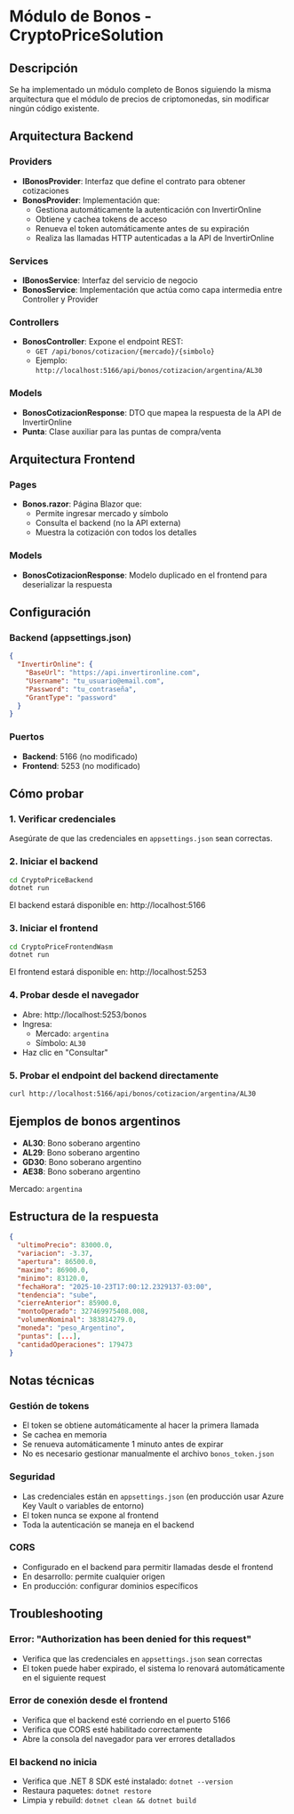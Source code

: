 # Módulo de Bonos - CryptoPriceSolution

## Descripción

Se ha implementado un módulo completo de Bonos siguiendo la misma arquitectura que el módulo de precios de criptomonedas, sin modificar ningún código existente.

## Arquitectura Backend

### Providers
- **IBonosProvider**: Interfaz que define el contrato para obtener cotizaciones
- **BonosProvider**: Implementación que:
  - Gestiona automáticamente la autenticación con InvertirOnline
  - Obtiene y cachea tokens de acceso
  - Renueva el token automáticamente antes de su expiración
  - Realiza las llamadas HTTP autenticadas a la API de InvertirOnline

### Services
- **IBonosService**: Interfaz del servicio de negocio
- **BonosService**: Implementación que actúa como capa intermedia entre Controller y Provider

### Controllers
- **BonosController**: Expone el endpoint REST:
  - `GET /api/bonos/cotizacion/{mercado}/{simbolo}`
  - Ejemplo: `http://localhost:5166/api/bonos/cotizacion/argentina/AL30`

### Models
- **BonosCotizacionResponse**: DTO que mapea la respuesta de la API de InvertirOnline
- **Punta**: Clase auxiliar para las puntas de compra/venta

## Arquitectura Frontend

### Pages
- **Bonos.razor**: Página Blazor que:
  - Permite ingresar mercado y símbolo
  - Consulta el backend (no la API externa)
  - Muestra la cotización con todos los detalles

### Models
- **BonosCotizacionResponse**: Modelo duplicado en el frontend para deserializar la respuesta

## Configuración

### Backend (appsettings.json)
```json
{
  "InvertirOnline": {
    "BaseUrl": "https://api.invertironline.com",
    "Username": "tu_usuario@email.com",
    "Password": "tu_contraseña",
    "GrantType": "password"
  }
}
```

### Puertos
- **Backend**: 5166 (no modificado)
- **Frontend**: 5253 (no modificado)

## Cómo probar

### 1. Verificar credenciales
Asegúrate de que las credenciales en `appsettings.json` sean correctas.

### 2. Iniciar el backend
```bash
cd CryptoPriceBackend
dotnet run
```

El backend estará disponible en: http://localhost:5166

### 3. Iniciar el frontend
```bash
cd CryptoPriceFrontendWasm
dotnet run
```

El frontend estará disponible en: http://localhost:5253

### 4. Probar desde el navegador
- Abre: http://localhost:5253/bonos
- Ingresa:
  - Mercado: `argentina`
  - Símbolo: `AL30`
- Haz clic en "Consultar"

### 5. Probar el endpoint del backend directamente
```bash
curl http://localhost:5166/api/bonos/cotizacion/argentina/AL30
```

## Ejemplos de bonos argentinos

- **AL30**: Bono soberano argentino
- **AL29**: Bono soberano argentino
- **GD30**: Bono soberano argentino
- **AE38**: Bono soberano argentino

Mercado: `argentina`

## Estructura de la respuesta

```json
{
  "ultimoPrecio": 83000.0,
  "variacion": -3.37,
  "apertura": 86500.0,
  "maximo": 86900.0,
  "minimo": 83120.0,
  "fechaHora": "2025-10-23T17:00:12.2329137-03:00",
  "tendencia": "sube",
  "cierreAnterior": 85900.0,
  "montoOperado": 327469975408.008,
  "volumenNominal": 383814279.0,
  "moneda": "peso_Argentino",
  "puntas": [...],
  "cantidadOperaciones": 179473
}
```

## Notas técnicas

### Gestión de tokens
- El token se obtiene automáticamente al hacer la primera llamada
- Se cachea en memoria
- Se renueva automáticamente 1 minuto antes de expirar
- No es necesario gestionar manualmente el archivo `bonos_token.json`

### Seguridad
- Las credenciales están en `appsettings.json` (en producción usar Azure Key Vault o variables de entorno)
- El token nunca se expone al frontend
- Toda la autenticación se maneja en el backend

### CORS
- Configurado en el backend para permitir llamadas desde el frontend
- En desarrollo: permite cualquier origen
- En producción: configurar dominios específicos

## Troubleshooting

### Error: "Authorization has been denied for this request"
- Verifica que las credenciales en `appsettings.json` sean correctas
- El token puede haber expirado, el sistema lo renovará automáticamente en el siguiente request

### Error de conexión desde el frontend
- Verifica que el backend esté corriendo en el puerto 5166
- Verifica que CORS esté habilitado correctamente
- Abre la consola del navegador para ver errores detallados

### El backend no inicia
- Verifica que .NET 8 SDK esté instalado: `dotnet --version`
- Restaura paquetes: `dotnet restore`
- Limpia y rebuild: `dotnet clean && dotnet build`

